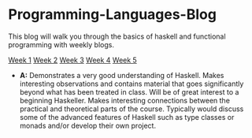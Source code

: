 # Programming-Languages-Blog

This blog will walk you through the basics of haskell and functional programming with weekly blogs.

[Week 1](Blog1.md) 
[Week 2](Blog2.md) 
[Week 3](Blog3.md) 
[Week 4](Blog4.md) 
[Week 5](Blog5.md) 

-   **A:**  Demonstrates a very good understanding of Haskell. Makes interesting observations and contains material that goes significantly beyond what has been treated in class. Will be of great interest to a beginning Haskeller. Makes interesting connections between the practical and theoretical parts of the course. Typically would discuss some of the advanced features of Haskell such as type classes or monads and/or develop their own project.